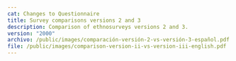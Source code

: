 ```yaml
---
cat: Changes to Questionnaire
title: Survey comparisons versions 2 and 3
description: Comparison of ethnosurveys versions 2 and 3.
version: "2000"
archivo: /public/images/comparación-versión-2-vs-versión-3-español.pdf
file: /public/images/comparison-version-ii-vs-version-iii-english.pdf
---
```

